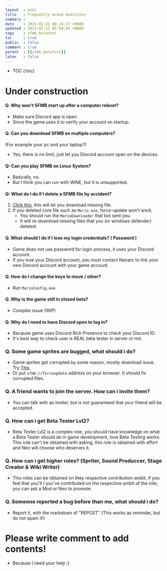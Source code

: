 ```yaml
---
layout  : wiki
title   : Frequently Asked Questions 
summary : 
date    : 2021-02-22 00:24:37 +0900
updated : 2021-03-21 02:58:45 +0900
tags    : sfmb_betatest 
toc     : true
public  : false
comment : true
parent  : [[sfmb_betatest]]
latex   : false
---
```

* TOC
{:toc}

# Under construction

#### Q. Why won’t SFMB start up after a computer reboot?

- Make sure Discord app is open.
- Since the game uses it to verify your account on startup.

#### Q. Can you download SFMB on multiple computers?
(For example your pc and your laptop?)

- Yes, there is no limit, just let you Discord account open on the devices.

#### Q: Can you play SFMB on Linux System?

- Basically, no.
- But I think you can run with WINE, but it is unsupported.

#### Q: What do I do if I delete a SFMB file by accident?

1. [Click this](sfmb://forceupdate), this will let you download missing file.
1. If you deleted core file such as `Mario.exe`, force-update won't work.
	- You should run the `MarioDownloader` that bot sent you. 
	- It will re-download missing files that you (or windows defender) deleted.

#### Q. What should I do if I lose my login credentials? ( Password )

- Game does not use password for login process, it uses your Discord account.
- If you lose your Discord account, you must contact Neoarc to link your new Discord account with your game account.

#### Q. How do I change the keys to move / other?

- Run `MarioConfig.exe`

#### Q. Why is the game still in closed beta?

- Complex issue (WIP)

#### Q. Why do I need to have Discord open to log in?

- Because game uses Discord Rich Presence to check your Discord ID.
- It's best way to check user is REAL beta tester in server or not.

### Q. Some game sprites are bugged, what should i do?
- Game sprites got corrupted by some reason, mostly download issue. Try [This](sfmb://forceupdate)
- Or put `sfmb://forceupdate` address on your browser. It should fix corrupted files.

### Q. A friend wants to join the server. How can i invite them?
- You can talk with an Inviter, but is not guaranteed that your friend will be accepted.

### Q. How can i get Beta Tester Lvl2?
- Beta Tester Lvl2 is a complex role, you should have knowledge on what a Beta Tester should do in game development, how Beta Testing works. This role can't be obtained with asking, this role is obtained with effort and Neo will choose who deserves it.

### Q. How can i get higher roles? (Spriter, Sound Produccer, Stage Creator & Wiki Writer)
- This roles can be obtained on they respective contribution ambit, if you feel that you'll / you've contributed on the respective ambit of the role, you can ask a Mod or Neo to promote.

### Q. Someone reported a bug before than me, what should i do?
- Report it, with the markdown of "REPOST" (This works as reminder, but do not spam it!)

# Please write comment to add contents!

- Because I need your help ;)
